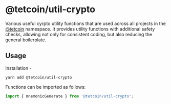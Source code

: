 # @tetcoin/util-crypto

Various useful cyrpto utility functions that are used across all projects in the [@tetcoin](https://js.tetcoin.org) namespace. It provides utility functions with additional safety checks, allowing not only for consistent coding, but also reducing the general boilerplate.

## Usage

Installation -

```
yarn add @tetcoin/util-crypto
```

Functions can be imported as follows:

```js
import { mnemonicGenerate } from '@tetcoin/util-crypto';
```
